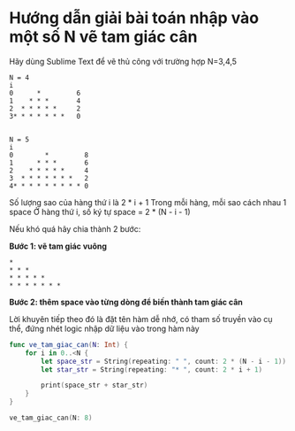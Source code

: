 # Hướng dẫn giải bài toán nhập vào một số N vẽ tam giác cân

Hãy dùng Sublime Text để vẽ thủ công với trường hợp N=3,4,5

```
N = 4
i
0      *         6
1    * * *       4
2  * * * * *     2
3* * * * * * *   0


N = 5
i
0        *         8
1      * * *       6
2    * * * * *     4
3  * * * * * * *   2
4* * * * * * * * * 0
```


Số lượng sao của hàng thứ i là 2 * i + 1
Trong mỗi hàng, mỗi sao cách nhau 1 space
Ở hàng thứ i, số ký tự space = 2 * (N - i - 1)


Nếu khó quá hãy chia thành 2 bước:

**Bước 1: vẽ tam giác vuông**
```
*
* * *
* * * * *
* * * * * * *
```

**Bước 2: thêm space vào từng dòng để biến thành tam giác cân**

Lời khuyên tiếp theo đó là đặt tên hàm dễ nhớ, có tham số truyền vào cụ thể, đứng nhét logic nhập dữ liệu vào trong hàm này

```swift
func ve_tam_giac_can(N: Int) {
	for i in 0..<N {
		let space_str = String(repeating: " ", count: 2 * (N - i - 1))
		let star_str = String(repeating: "* ", count: 2 * i + 1)

		print(space_str + star_str)
	}
}

ve_tam_giac_can(N: 8)
```